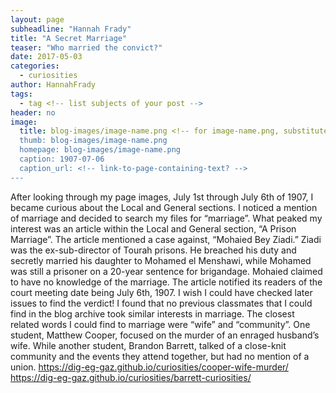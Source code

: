 ```yaml
---
layout: page
subheadline: "Hannah Frady"
title: "A Secret Marriage"
teaser: "Who married the convict?"
date: 2017-05-03
categories:
  - curiosities
author: HannahFrady
tags:
  - tag <!-- list subjects of your post -->
header: no
image:
  title: blog-images/image-name.png <!-- for image-name.png, substitute name you've given your image file -->
  thumb: blog-images/image-name.png
  homepage: blog-images/image-name.png
  caption: 1907-07-06
  caption_url: <!-- link-to-page-containing-text? -->
---
```

After looking through my page images, July 1st through July 6th of 1907, I became curious about the Local and General sections. I noticed a mention of marriage and decided to search my files for “marriage”. What peaked my interest was an article within the Local and General section, “A Prison Marriage”. The article mentioned a case against, “Mohaied Bey Ziadi.” Ziadi was the ex-sub-director of Tourah prisons. He breached his duty and secretly married his daughter to Mohamed el Menshawi, while Mohamed was still a prisoner on a 20-year sentence for brigandage. Mohaied claimed to have no knowledge of the marriage. The article notified its readers of the court meeting date being July 6th, 1907. I wish I could have checked later issues to find the verdict! I found that no previous classmates that I could find in the blog archive took similar interests in marriage. The closest related words I could find to marriage were “wife” and “community”. One student, Matthew Cooper, focused on the murder of an enraged husband’s wife. While another student, Brandon Barrett, talked of a close-knit community and the events they attend together, but had no mention of a union.
https://dig-eg-gaz.github.io/curiosities/cooper-wife-murder/
https://dig-eg-gaz.github.io/curiosities/barrett-curiosities/
